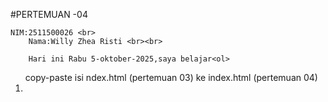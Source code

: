 #PERTEMUAN -04

    NIM:2511500026 <br>
        Nama:Willy Zhea Risti <br><br>

        Hari ini Rabu 5-oktober-2025,saya belajar<ol>
<ol>copy-paste isi ndex.html (pertemuan 03) ke index.html (pertemuan 04)<li>